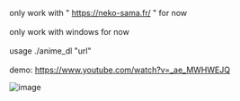 only work with " https://neko-sama.fr/ " for now <br><br>
only work with windows for now <br><br>
usage ./anime_dl "url"<br><br>
demo: https://www.youtube.com/watch?v=_ae_MWHWEJQ

![image](https://github.com/PsykoDev/neko_sama_downloader/assets/45910905/0bcb00de-13f1-470e-9929-52b55f738854)
